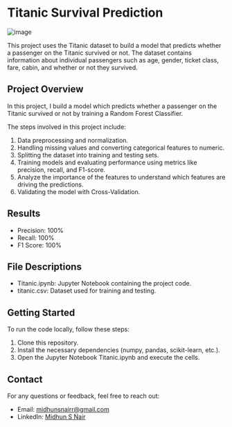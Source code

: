 # Titanic Survival Prediction
![image](https://github.com/Midhun-S-Nair/AspireNex/assets/167676461/e04d1807-da54-47cd-8f2c-24373f133675)


This project uses the Titanic dataset to build a model that predicts whether a passenger on the Titanic survived or not. The dataset contains information about individual passengers such as age, gender, ticket class, fare, cabin, and whether or not they survived.

## Project Overview

In this project, I build a model which predicts whether a passenger on the Titanic survived or not by training a Random Forest Classifier.

The steps involved in this project include:
1. Data preprocessing and normalization.
2. Handling missing values and converting categorical features to numeric.
3. Splitting the dataset into training and testing sets.
4. Training models and evaluating performance using metrics like precision, recall, and F1-score.
5. Analyze the importance of the features to understand which features are driving the predictions.
6. Validating the model with Cross-Validation.

## Results

- Precision: 100%
- Recall: 100%
- F1 Score: 100%

## File Descriptions

- Titanic.ipynb: Jupyter Notebook containing the project code.
- titanic.csv: Dataset used for training and testing.

## Getting Started

To run the code locally, follow these steps:
1. Clone this repository.
2. Install the necessary dependencies (numpy, pandas, scikit-learn, etc.).
3. Open the Jupyter Notebook Titanic.ipynb and execute the cells.

## Contact

For any questions or feedback, feel free to reach out:
- Email: midhunsnairr@gmail.com
- LinkedIn: [Midhun S Nair](https://linkedin.com/in/midhunsnair)
